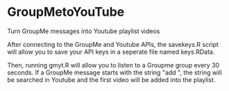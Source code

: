 GroupMetoYouTube
===============

Turn GroupMe messages into Youtube playlist videos

After connecting to the GroupMe and Youtube APIs, the savekeys.R script will allow you to save your API keys in a seperate file named keys.RData.  

Then, running gmyt.R will allow you to listen to a Groupme group every 30 seconds. If a GroupMe message starts with the string "add ", the string will be searched in Youtube and the first video will be added into the playlist.
